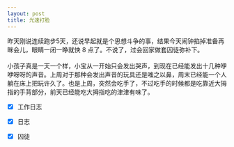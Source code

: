 ```yaml
---
layout: post
title: 光速打脸
---
```

昨天刚说连续跑步5天，还说早起就是个思想斗争的事，结果今天闹钟掐掉准备再眯会儿，眼睛一闭一睁就快 8 点了。不说了，过会回家做套囚徒弥补下。<br />
<br />小孩子真是一天一个样，小宝从一开始只会发出哭声，到现在已经能发出十几种咿咿呀呀的声音。上周对于那种会发出声音的玩具还是嗤之以鼻，周末已经能一个人躺在床上把玩许久了。也是上周，突然会吃手了，不过吃手的时候都是吃靠近大拇指的手背部分，前天已经能吃大拇指吃的津津有味了。<br />

- [x] 工作日志
- [x] 日志
- [x] 囚徒

